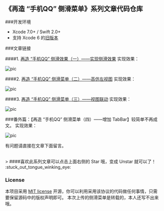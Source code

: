 《再造 “手机QQ” 侧滑菜单》系列文章代码仓库
--

###开发环境

* Xcode 7.0+ / Swift 2.0+
* 支持 Xcode 6 的[旧版本](https://github.com/johnlui/SwiftSideslipLikeQQ/releases/tag/v2.1)

###文章链接

####1. [再造 “手机QQ” 侧滑效果（一）——实现侧滑效果](http://lvwenhan.com/ios/445.html)
实现效果：

![pic](https://raw.githubusercontent.com/johnlui/SwiftSideslipLikeQQ/master/assets/274a1428736205.gif)

####2. [再造 “手机QQ” 侧滑菜单（二）——高仿左视图](http://lvwenhan.com/ios/446.html)
实现效果：

![pic](https://raw.githubusercontent.com/johnlui/SwiftSideslipLikeQQ/master/assets/068a1428761914.gif)

####3. [再造 “手机QQ” 侧滑菜单（三）——视图联动](http://lvwenhan.com/ios/447.html)
实现效果：

![pic](https://raw.githubusercontent.com/johnlui/SwiftSideslipLikeQQ/master/assets/8f171428840820.gif)

###番外篇：【再造 “手机QQ” 侧滑菜单（四）——增加 TabBar】较简单不再成文。
实现效果：

![pic](https://raw.githubusercontent.com/johnlui/SwiftSideslipLikeQQ/master/assets/9.gif)


有问题请直接在文章下面留言。

<br>
> ####喜欢此系列文章可以点击上面右侧的 Star 哦，变成 Unstar 就可以了！ :stuck_out_tongue_winking_eye:

<br>

### License

本项目采用 [MIT license](http://opensource.org/licenses/MIT) 开源，你可以利用采用该协议的代码做任何事情，只需要保留源码中的版权声明即可。
本次上传的侧滑菜单是转载的，本人还写不出来哦。